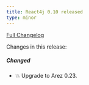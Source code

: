 ```yaml
---
title: React4j 0.10 released
type: minor
---
```


[Full Changelog](https://github.com/realityforge/react4j/compare/v0.09...v0.10)

Changes in this release:

##### Changed
* 💥 Upgrade to Arez 0.23.
